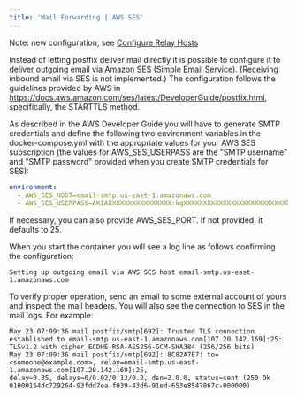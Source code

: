 ```yaml
---
title: 'Mail Forwarding | AWS SES'
---
```


Note: new configuration, see [Configure Relay Hosts][docs-relay]

Instead of letting postfix deliver mail directly it is possible to configure it to deliver outgoing email via Amazon SES (Simple Email Service). (Receiving inbound email via SES is not implemented.) The configuration follows the guidelines provided by AWS in https://docs.aws.amazon.com/ses/latest/DeveloperGuide/postfix.html, specifically, the STARTTLS method.

As described in the AWS Developer Guide you will have to generate SMTP credentials and define the following two environment variables in the docker-compose.yml with the appropriate values for your AWS SES subscription (the values for AWS_SES_USERPASS are the "SMTP username" and "SMTP password" provided when you create SMTP credentials for SES):

```yaml
environment:
  - AWS_SES_HOST=email-smtp.us-east-1.amazonaws.com
  - AWS_SES_USERPASS=AKIAXXXXXXXXXXXXXXXX:kqXXXXXXXXXXXXXXXXXXXXXXXXXXXXXXXXXXXXXX
```

If necessary, you can also provide AWS_SES_PORT. If not provided, it defaults to 25.

When you start the container you will see a log line as follows confirming the configuration:

```console
Setting up outgoing email via AWS SES host email-smtp.us-east-1.amazonaws.com
```

To verify proper operation, send an email to some external account of yours and inspect the mail headers. You will also see the connection to SES in the mail logs. For example:

```console
May 23 07:09:36 mail postfix/smtp[692]: Trusted TLS connection established to email-smtp.us-east-1.amazonaws.com[107.20.142.169]:25:
TLSv1.2 with cipher ECDHE-RSA-AES256-GCM-SHA384 (256/256 bits)
May 23 07:09:36 mail postfix/smtp[692]: 8C82A7E7: to=<someone@example.com>, relay=email-smtp.us-east-1.amazonaws.com[107.20.142.169]:25,
delay=0.35, delays=0/0.02/0.13/0.2, dsn=2.0.0, status=sent (250 Ok 01000154dc729264-93fdd7ea-f039-43d6-91ed-653e8547867c-000000)
```

[docs-relay]: ./relay-hosts.md
